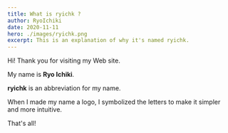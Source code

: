 ```yaml
---
title: What is ryichk ?
author: RyoIchiki
date: 2020-11-11
hero: ./images/ryichk.png
excerpt: This is an explanation of why it's named ryichk.
---
```


Hi! Thank you for visiting my Web site.

My name is **Ryo Ichiki**.

**ryichk** is an abbreviation for my name.

When I made my name a logo, I symbolized the letters to make it simpler and more intuitive.

That's all!
